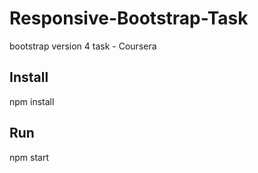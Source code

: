 # Responsive-Bootstrap-Task
bootstrap version 4 task - Coursera
## Install 
npm install 
## Run
npm start

